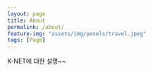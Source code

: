 ```yaml
---
layout: page
title: About
permalink: /about/
feature-img: "assets/img/pexels/travel.jpeg"
tags: [Page]
---
```


K-NET에 대한 설명~~
